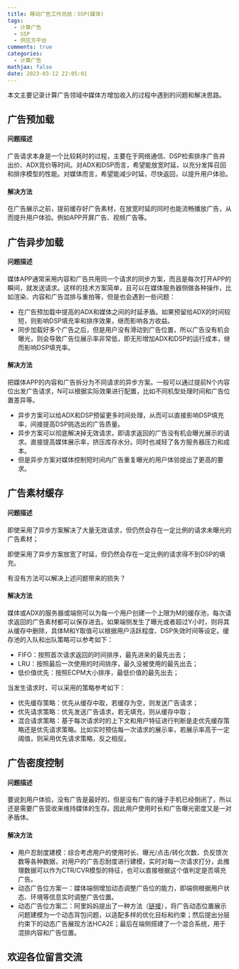 ```yaml
---
title: 移动广告工作总结：SSP(媒体)
tags:
  - 计算广告
  - SSP
  - 供应方平台
comments: true
categories:
  - 计算广告
mathjax: false
date: 2023-03-12 22:05:01
---
```


本文主要记录计算广告领域中媒体方增加收入的过程中遇到的问题和解决思路。

## 广告预加载

#### 问题描述

广告请求本身是一个比较耗时的过程，主要在于网络通信、DSP检索排序广告并出价、ADX竞价等时间。对ADX和DSP而言，希望能放宽时延，以充分发挥召回和排序模型的性能。对媒体而言，希望能减少时延，尽快返回，以提升用户体验。

#### 解决方法

在广告展示之前，提前缓存好广告素材，在放宽时延的同时也能流畅播放广告，从而提升用户体验。例如APP开屏广告、视频广告等。

## 广告异步加载

#### 问题描述

媒体APP通常采用内容和广告共用同一个请求的同步方案，而且是每次打开APP的瞬间，就发送请求。这样的技术方案简单，且可以在媒体服务器侧做各种操作，比如渲染、内容和广告混排与重拍等，但是也会遇到一些问题：

* 在广告预加载中提高的ADX和媒体之间的时延矛盾。如果预留给ADX的时间较短，则影响DSP填充率和排序效果，继而影响各方收益。
* 同步加载好多个广告之后，但是用户没有滑动到广告位置，所以广告没有机会曝光，则会导致广告位展示率非常低，即无形增加ADX和DSP的运行成本，继而影响DSP填充率。

#### 解决方法

把媒体APP的内容和广告拆分为不同请求的异步方案。一般可以通过提前N个内容位出发广告请求，N可以根据实际效果进行配置，比如不同机型处理时间和广告位置差异等。

* 异步方案可以给ADX和DSP预留更多时间处理，从而可以直接影响DSP填充率，间接提高DSP挑选出的广告质量。
* 异步方案可以彻底解决掉无效请求，即请求返回的广告没有机会曝光展示的请求。直接提高媒体展示率，挤压库存水分。同时也减轻了各方服务器压力和成本。
* 但是异步方案对媒体控制短时间内广告重复曝光的用户体验提出了更高的要求。

## 广告素材缓存

#### 问题描述

即使采用了异步方案解决了大量无效请求，但仍然会存在一定比例的请求未曝光的广告素材；

即使采用了异步方案放宽了时延，但仍然会存在一定比例的请求得不到DSP的填充。

有没有方法可以解决上述问题带来的损失？

#### 解决方法

媒体或ADX的服务器或端侧可以为每一个用户创建一个上限为M的缓存池，每次请求返回的广告素材都可以保存进去。如果端侧发生了曝光或者超过Y小时，则将其从缓存中删除，具体M和Y取值可以根据用户活跃程度、DSP失效时间等设定。缓存池的入队和出队策略可以参考如下：

* FIFO：按照首次请求返回的时间排序，最先进来的最先出去；
* LRU：按照最后一次使用的时间排序，最久没被使用的最先出去；
* 低价值优先：按照ECPM大小排序，最低价值的最先出去；

当发生请求时，可以采用的策略参考如下：

* 优先缓存策略：优先从缓存中取，若缓存为空，则发送广告请求；
* 优先请求策略：优先发送广告请求，若无填充，则从缓存中取；
* 混合请求策略：基于每次请求时的上下文和用户特征进行判断是走优先缓存策略还是优先请求策略。比如实时预估每一次请求的展示率，若展示率高于一定阈值，则采用优先请求策略，反之相反。

## 广告密度控制

#### 问题描述

要说到用户体验，没有广告是最好的，但是没有广告的锤子手机已经倒闭了，所以还是需要广告营收来维持媒体的生存。因此用户使用时长和广告曝光密度又是一对矛盾体。

#### 解决方法

* 用户忍耐度建模：综合考虑用户的使用时长、曝光/点击/转化次数、负反馈次数等各种数据，对用户的广告忍耐度进行建模，实时对每一次请求打分，此推理数据可以作为CTR/CVR模型的特征，也可以直接根据这个值判定是否填充广告。
* 动态广告位方案一：媒体端侧增加动态调整广告位的能力，即端侧根据用户状态、环境等信息实时调整广告位置。
* 动态广告位方案二：阿里妈妈提出了一种方法（[链接](https://zhuanlan.zhihu.com/p/595145691)），将广告动态位置展示问题建模为一个动态背包问题，以适配多样的优化目标和约束；然后提出分层约束下的动态广告展现方法HCA2E；最后在端侧搭建了一个混合系统，用于混排内容和广告位置。

## 欢迎各位留言交流

